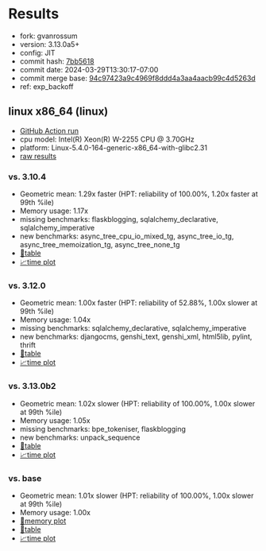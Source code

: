 # Results

- fork: gvanrossum
- version: 3.13.0a5+
- config: JIT
- commit hash: [7bb5618](https://github.com/gvanrossum/cpython/commit/7bb5618)
- commit date: 2024-03-29T13:30:17-07:00
- commit merge base: [94c97423a9c4969f8ddd4a3aa4aacb99c4d5263d](https://github.com/gvanrossum/cpython/commit/94c97423a9c4969f8ddd4a3aa4aacb99c4d5263d)
- ref: exp_backoff

## linux x86_64 (linux)

- [GitHub Action run](https://github.com/faster-cpython/benchmarking/actions/runs/8485487615)
- cpu model: Intel(R) Xeon(R) W-2255 CPU @ 3.70GHz
- platform: Linux-5.4.0-164-generic-x86_64-with-glibc2.31
- [raw results](bm-20240329-linux-x86_64-gvanrossum-exp_backoff-3.13.0a5%2B-7bb5618.json)

### vs. 3.10.4

- Geometric mean: 1.29x faster (HPT: reliability of 100.00%, 1.20x faster at 99th %ile)
- Memory usage: 1.17x
- missing benchmarks: flaskblogging, sqlalchemy_declarative, sqlalchemy_imperative
- new benchmarks: async_tree_cpu_io_mixed_tg, async_tree_io_tg, async_tree_memoization_tg, async_tree_none_tg
- [📄table](bm-20240329-linux-x86_64-gvanrossum-exp_backoff-3.13.0a5%2B-7bb5618-vs-3.10.4.md)
- [📈time plot](bm-20240329-linux-x86_64-gvanrossum-exp_backoff-3.13.0a5%2B-7bb5618-vs-3.10.4.svg)

### vs. 3.12.0

- Geometric mean: 1.00x faster (HPT: reliability of 52.88%, 1.00x slower at 99th %ile)
- Memory usage: 1.04x
- missing benchmarks: sqlalchemy_declarative, sqlalchemy_imperative
- new benchmarks: djangocms, genshi_text, genshi_xml, html5lib, pylint, thrift
- [📄table](bm-20240329-linux-x86_64-gvanrossum-exp_backoff-3.13.0a5%2B-7bb5618-vs-3.12.0.md)
- [📈time plot](bm-20240329-linux-x86_64-gvanrossum-exp_backoff-3.13.0a5%2B-7bb5618-vs-3.12.0.svg)

### vs. 3.13.0b2

- Geometric mean: 1.02x slower (HPT: reliability of 100.00%, 1.00x slower at 99th %ile)
- Memory usage: 1.05x
- missing benchmarks: bpe_tokeniser, flaskblogging
- new benchmarks: unpack_sequence
- [📄table](bm-20240329-linux-x86_64-gvanrossum-exp_backoff-3.13.0a5%2B-7bb5618-vs-3.13.0b2.md)
- [📈time plot](bm-20240329-linux-x86_64-gvanrossum-exp_backoff-3.13.0a5%2B-7bb5618-vs-3.13.0b2.svg)

### vs. base

- Geometric mean: 1.01x slower (HPT: reliability of 100.00%, 1.00x slower at 99th %ile)
- Memory usage: 1.00x
- [🧠memory plot](bm-20240329-linux-x86_64-gvanrossum-exp_backoff-3.13.0a5%2B-7bb5618-vs-base-mem.svg)
- [📄table](bm-20240329-linux-x86_64-gvanrossum-exp_backoff-3.13.0a5%2B-7bb5618-vs-base.md)
- [📈time plot](bm-20240329-linux-x86_64-gvanrossum-exp_backoff-3.13.0a5%2B-7bb5618-vs-base.svg)

